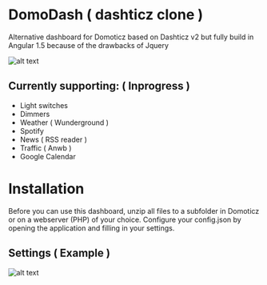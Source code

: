 # DomoDash ( dashticz clone )

Alternative dashboard for Domoticz based on Dashticz v2 but fully build in Angular 1.5 because of the drawbacks of Jquery

![alt text](https://github.com/danielalmering/dashticz_v3/blob/master/assets/img/screenshot.png)

## Currently supporting: ( Inprogress )

* Light switches
* Dimmers
* Weather ( Wunderground )
* Spotify
* News ( RSS reader )
* Traffic ( Anwb )
* Google Calendar

# Installation

Before you can use this dashboard, unzip all files to a subfolder in Domoticz or on a webserver (PHP) of your choice.
Configure your config.json by opening the application and filling in your settings.

## Settings ( Example )

![alt text](https://github.com/danielalmering/dashticz_v3/blob/master/assets/img/screenshot-settings.png)
